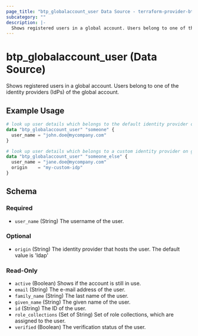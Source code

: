 ```yaml
---
page_title: "btp_globalaccount_user Data Source - terraform-provider-btp"
subcategory: ""
description: |-
  Shows registered users in a global account. Users belong to one of the identity providers (IdPs) of the global account.
---
```


# btp_globalaccount_user (Data Source)

Shows registered users in a global account. Users belong to one of the identity providers (IdPs) of the global account.

## Example Usage

```terraform
# look up user details which belongs to the default identity provider on global account level
data "btp_globalaccount_user" "someone" {
  user_name = "john.doe@mycompany.com"
}

# look up user details which belongs to a custom identity provider on global account level
data "btp_globalaccount_user" "someone_else" {
  user_name = "jane.doe@mycompany.com"
  origin    = "my-custom-idp"
}
```

<!-- schema generated by tfplugindocs -->
## Schema

### Required

- `user_name` (String) The username of the user.

### Optional

- `origin` (String) The identity provider that hosts the user. The default value is 'ldap'

### Read-Only

- `active` (Boolean) Shows if the account is still in use.
- `email` (String) The e-mail address of the user.
- `family_name` (String) The last name of the user.
- `given_name` (String) The given name of the user.
- `id` (String) The ID of the user.
- `role_collections` (Set of String) Set of role collections, which are assigned to the user.
- `verified` (Boolean) The verification status of the user.
